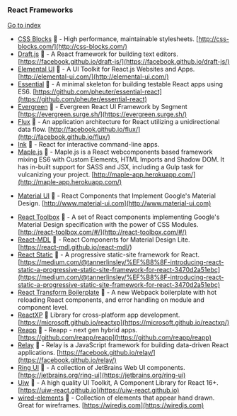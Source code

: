 ### React Frameworks
[Go to index](https://github.com/cdleon/awesome-front-end#index)
* [CSS Blocks](https://github.com/linkedin/css-blocks) :gift_heart: - High performance, maintainable stylesheets. [http://css-blocks.com/](http://css-blocks.com/)
* [Draft.js](https://github.com/facebook/draft-js) :gift_heart: - A React framework for building text editors. [https://facebook.github.io/draft-js/](https://facebook.github.io/draft-js/)
* [Elemental UI](https://github.com/elementalui/elemental) :gift_heart: - A UI Toolkit for React.js Websites and Apps. [http://elemental-ui.com/](http://elemental-ui.com/)
* [Essential](http://pheuter.github.io/essential-react/) :gift_heart: - A minimal skeleton for building testable React apps using ES6. [https://github.com/pheuter/essential-react](https://github.com/pheuter/essential-react)
* [Evergreen](https://github.com/segmentio/evergreen) :gift_heart: - Evergreen React UI Framework by Segment [https://evergreen.surge.sh/](https://evergreen.surge.sh/)
* [Flux](https://github.com/facebook/flux) :gift_heart: - An application architecture for React utilizing a unidirectional data flow. [http://facebook.github.io/flux/](http://facebook.github.io/flux/)
* [Ink](https://github.com/vadimdemedes/ink) :gift_heart: - React for interactive command-line apps.
* [Maple.js](https://github.com/Wildhoney/Maple.js) :gift_heart: - Maple.js is a React webcomponents based framework mixing ES6 with Custom Elements, HTML Imports and Shadow DOM. It has in-built support for SASS and JSX, including a Gulp task for vulcanizing your project. [http://maple-app.herokuapp.com/](http://maple-app.herokuapp.com/)
- [Material UI](https://github.com/callemall/material-ui) :gift_heart: - React Components that Implement Google's Material Design. [http://www.material-ui.com](http://www.material-ui.com)
* [React Toolbox](https://github.com/react-toolbox/react-toolbox) :gift_heart: - A set of React components implementing Google's Material Design specification with the power of CSS Modules. [http://react-toolbox.com/#/](http://react-toolbox.com/#/)
* [React-MDL](https://github.com/react-mdl/react-mdl) :gift_heart: - React Components for Material Design Lite. [https://react-mdl.github.io/react-mdl/)
* [React Static](https://github.com/nozzle/react-static) :gift_heart: - A progressive static-site framework for React. [https://medium.com/@tannerlinsley/%EF%B8%8F-introducing-react-static-a-progressive-static-site-framework-for-react-3470d2a51ebc](https://medium.com/@tannerlinsley/%EF%B8%8F-introducing-react-static-a-progressive-static-site-framework-for-react-3470d2a51ebc)
* [React Transform Boilerplate](https://github.com/gaearon/react-transform-boilerplate) :gift_heart: - A new Webpack boilerplate with hot reloading React components, and error handling on module and component level.
* [ReactXP](https://github.com/Microsoft/reactxp) :gift_heart: Library for cross-platform app development. [https://microsoft.github.io/reactxp](https://microsoft.github.io/reactxp/)
* [Reapp](https://github.com/reapp/reapp) :gift_heart: - Reapp - next gen hybrid apps. [https://github.com/reapp/reapp](https://github.com/reapp/reapp)
* [Relay](https://github.com/facebook/relay) :gift_heart: - Relay is a JavaScript framework for building data-driven React applications. [https://facebook.github.io/relay/](https://facebook.github.io/relay/)
* [Ring UI](https://github.com/JetBrains/ring-ui) :gift_heart: - A collection of JetBrains Web UI components. [https://jetbrains.org/ring-ui](https://jetbrains.org/ring-ui)
* [Uiw](https://github.com/uiw-react/uiw) :gift_heart: - A high quality UI Toolkit, A Component Library for React 16+. [https://uiw-react.github.io](https://uiw-react.github.io)
* [wired-elements](https://github.com/wiredjs/wired-elements) :gift_heart: - Collection of elements that appear hand drawn. Great for wireframes. [https://wiredjs.com](https://wiredjs.com)

